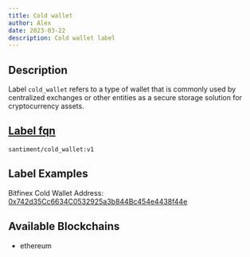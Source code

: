 ```yaml
---
title: Cold wallet
author: Alex
date: 2023-03-22
description: Cold wallet label
---
```


## Description

Label `cold_wallet` refers to a type of wallet that is commonly used by centralized exchanges or other entities as a secure storage solution for cryptocurrency assets.

## [Label fqn](/label-fqn)

`santiment/cold_wallet:v1`

## Label Examples
Bitfinex Cold Wallet Address: [0x742d35Cc6634C0532925a3b844Bc454e4438f44e](https://etherscan.io/address/0x742d35Cc6634C0532925a3b844Bc454e4438f44e)

## Available Blockchains

* ethereum